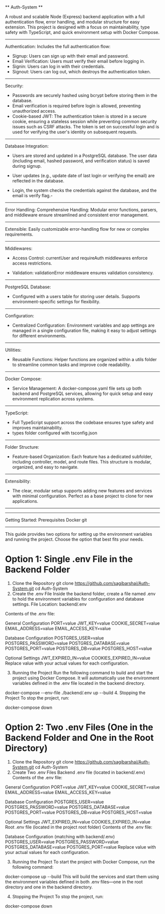 ** 
Auth-System
**

A robust and scalable Node (Express) backend application with a full authentication flow, error handling, and modular structure for easy extension.
This project is designed with a focus on maintainability, type safety with TypeScript, and quick environment setup with Docker Compose.

---

Authentication:
Includes the full authentication flow:

- Signup: Users can sign up with their email and password.
- Email Verification: Users must verify their email before logging in.
- Signin: Users can log in with their credentials.
- Signout: Users can log out, which destroys the authentication token.

---

Security:
- Passwords are securely hashed using bcrypt before storing them in the database.
- Email verification is required before login is allowed, preventing unauthorized access.
- Cookie-based JWT:
The authentication token is stored in a secure cookie, ensuring a stateless session while preventing common security issues such as CSRF attacks.
The token is set on successful login and is used for verifying the user's identity on subsequent requests.

---

Database Integration:

- Users are stored and updated in a PostgreSQL database.
The user data (including email, hashed password, and verification status) is saved during signup.

- User updates (e.g., update date of last login or verifying the email) are reflected in the database.

- Login, the system checks the credentials against the database, and the email is verify flag.- 

---

Error Handling:
Comprehensive Handling:
Modular error functions, parsers, and middleware ensure streamlined and consistent error management.

---

Extensible:
Easily customizable error-handling flow for new or complex requirements.

---

Middlewares:
- Access Control:
currentUser and requireAuth middlewares enforce access restrictions.

- Validation:
validationError middleware ensures validation consistency.

---

PostgreSQL Database:
- Configured with a users table for storing user details. Supports environment-specific settings for flexibility.

---

Configuration:
- Centralized Configuration:
Environment variables and app settings are managed in a single configuration file, making it easy to adjust settings for different environments.

---

Utilities:
- Reusable Functions:
Helper functions are organized within a utils folder to streamline common tasks and improve code readability.

---

Docker Compose:
- Service Management:
A docker-compose.yaml file sets up both backend and PostgreSQL services, allowing for quick setup and easy environment replication across systems.

---

TypeScript:
- Full TypeScript support across the codebase ensures type safety and improves maintainability.
- types folder configured with tsconfig.json

---

Folder Structure:
- Feature-based Organization:
Each feature has a dedicated subfolder, including controller, model, and route files. This structure is modular, organized, and easy to navigate.

---

Extensibility:
- The clear, modular setup supports adding new features and services with minimal configuration. Perfect as a base project to clone for new applications.

---
---

Getting Started:
Prerequisites
Docker
git

---

This guide provides two options for setting up the environment variables and running the project. Choose the option that best fits your needs.

# Option 1: Single .env File in the Backend Folder
1. Clone the Repository
git clone https://github.com/sagibarshai/Auth-System.git
cd Auth-System
2. Create the .env File
Inside the backend folder, create a file named .env to hold the environment variables for configuration and database settings.
File Location: backend/.env

Contents of the .env file:

General Configuration
PORT=value
JWT_KEY=value
COOKIE_SECRET=value
EMAIL_ADDRESS=value
EMAIL_ACCESS_KEY=value

Database Configuration
POSTGRES_USER=value
POSTGRES_PASSWORD=value
POSTGRES_DATABASE=value
POSTGRES_PORT=value
POSTGRES_DB=value
POSTGRES_HOST=value

Optional Settings
JWT_EXPIRED_IN=value
COOKIES_EXPIRED_IN=value
Replace value with your actual values for each configuration.

3. Running the Project
Run the following command to build and start the project using Docker Compose. It will automatically use the environment variables defined in the .env file located in the backend directory.

docker-compose --env-file ./backend/.env up --build
4. Stopping the Project
To stop the project, run:

docker-compose down


# Option 2: Two .env Files (One in the Backend Folder and One in the Root Directory)
1. Clone the Repository
git clone https://github.com/sagibarshai/Auth-System.git
cd Auth-System
2. Create Two .env Files
Backend .env file (located in backend/.env)
Contents of the .env file:

General Configuration
PORT=value
JWT_KEY=value
COOKIE_SECRET=value
EMAIL_ADDRESS=value
EMAIL_ACCESS_KEY=value

Database Configuration
POSTGRES_USER=value
POSTGRES_PASSWORD=value
POSTGRES_DATABASE=value
POSTGRES_PORT=value
POSTGRES_DB=value
POSTGRES_HOST=value

Optional Settings
JWT_EXPIRED_IN=value
COOKIES_EXPIRED_IN=value
Root .env file (located in the project root folder)
Contents of the .env file:

Database Configuration (matching with backend/.env)
POSTGRES_USER=value
POSTGRES_PASSWORD=value
POSTGRES_DATABASE=value
POSTGRES_PORT=value
Replace value with your actual values for each configuration.

3. Running the Project
To start the project with Docker Compose, run the following command:

docker-compose up --build
This will build the services and start them using the environment variables defined in both .env files—one in the root directory and one in the backend directory.

4. Stopping the Project
To stop the project, run:

docker-compose down
